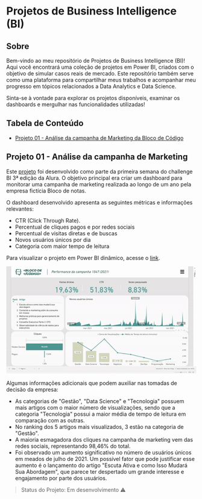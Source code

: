 # Projetos de Business Intelligence (BI)

## Sobre

Bem-vindo ao meu repositório de Projetos de Business Intelligence (BI)! Aqui você encontrará uma coleção de projetos em Power BI, criados com o objetivo de simular casos reais de mercado. Este repositório também serve como uma plataforma para compartilhar meus trabalhos e acompanhar meu progresso em tópicos relacionados a Data Analytics e Data Science.

Sinta-se à vontade para explorar os projetos disponíveis, examinar os dashboards e mergulhar nas funcionalidades utilizadas!

## Tabela de Conteúdo

- [Projeto 01 - Análise da campanha de Marketing da Bloco de Código](#seção-1)

## Projeto 01 - Análise da campanha de Marketing

Este [projeto](https://github.com/SarahBarbosa/Projetos-BI/tree/main/Projeto%2001%20-%20An%C3%A1lise%20da%20campanha%20de%20Marketing) foi desenvolvido como parte da primeira semana do challenge BI 3ª edição da Alura. O objetivo principal era criar um dashboard para monitorar uma campanha de marketing realizada ao longo de um ano pela empresa fictícia Bloco de notas.

O dashboard desenvolvido apresenta as seguintes métricas e informações relevantes:

- CTR (Click Through Rate).
- Percentual de cliques pagos e por redes sociais
- Percentual de visitas diretas e de buscas
- Novos usuários únicos por dia
- Categoria com maior tempo de leitura

Para visualizar o projeto em Power BI dinâmico, acesse o [link](https://app.powerbi.com/view?r=eyJrIjoiMjVlYjBkNzQtOWZkZC00YmFmLThlZDgtNGVjOGFjZmVkYjJjIiwidCI6IjFlNzJjMDlkLTk4N2ItNDFjZi04NWYyLTZjYWU2YjViNWQ2ZiJ9&pageName=ReportSection).

![Projeto01](./to_readme/Projeto-01-gif.gif)

Algumas informações adicionais que podem auxiliar nas tomadas de decisão da empresa:

- As categorias de "Gestão", "Data Science" e "Tecnologia" possuem mais artigos com o maior número de visualizações, sendo que a categoria "Tecnologia" possui a maior média de tempo de leitura em comparação com as outras.
- No ranking dos 5 artigos mais visualizados, 3 estão na categoria de "Gestão".
- A maioria esmagadora dos cliques na campanha de marketing vem das redes sociais, representando 98,46% do total.
- Foi observado um aumento significativo no número de usuários únicos em meados de julho de 2021. Um possível fator que pode justificar esse aumento é o lançamento do artigo "Escuta Ativa e como Isso Mudará Sua Abordagem", que parece ter despertado um grande interesse e engajamento por parte dos usuários.

> Status do Projeto: Em desenvolvimento :warning:

